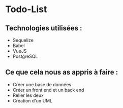 # Todo-List 

## Technologies utilisées :
* Sequelize
* Babel 
* VueJS
* PostgreSQL

## Ce que cela nous as appris à faire :
* Créer une base de données
* Créer un front end et un back end
* Relier les deux 
* Création d'un UML 
